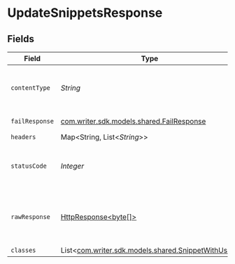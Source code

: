 # UpdateSnippetsResponse


## Fields

| Field                                                                                                                    | Type                                                                                                                     | Required                                                                                                                 | Description                                                                                                              |
| ------------------------------------------------------------------------------------------------------------------------ | ------------------------------------------------------------------------------------------------------------------------ | ------------------------------------------------------------------------------------------------------------------------ | ------------------------------------------------------------------------------------------------------------------------ |
| `contentType`                                                                                                            | *String*                                                                                                                 | :heavy_check_mark:                                                                                                       | HTTP response content type for this operation                                                                            |
| `failResponse`                                                                                                           | [com.writer.sdk.models.shared.FailResponse](../../models/shared/FailResponse.md)                                         | :heavy_minus_sign:                                                                                                       | Bad Request                                                                                                              |
| `headers`                                                                                                                | Map<String, List<*String*>>                                                                                              | :heavy_minus_sign:                                                                                                       | N/A                                                                                                                      |
| `statusCode`                                                                                                             | *Integer*                                                                                                                | :heavy_check_mark:                                                                                                       | HTTP response status code for this operation                                                                             |
| `rawResponse`                                                                                                            | [HttpResponse<byte[]>](https://docs.oracle.com/en/java/javase/11/docs/api/java.net.http/java/net/http/HttpResponse.html) | :heavy_minus_sign:                                                                                                       | Raw HTTP response; suitable for custom response parsing                                                                  |
| `classes`                                                                                                                | List<[com.writer.sdk.models.shared.SnippetWithUser](../../models/shared/SnippetWithUser.md)>                             | :heavy_minus_sign:                                                                                                       | N/A                                                                                                                      |
